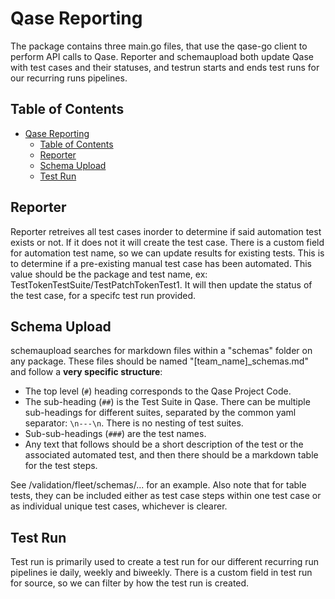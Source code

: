 # Qase Reporting

The package contains three main.go files, that use the qase-go client to perform API calls to Qase. Reporter and schemaupload both update Qase with test cases and their statuses, and testrun starts and ends test runs for our recurring runs pipelines.

## Table of Contents
- [Qase Reporting](#qase-reporting)
  - [Table of Contents](#table-of-contents)
  - [Reporter](#reporter)
  - [Schema Upload](#schema-upload)
  - [Test Run](#test-run)

## Reporter
Reporter retreives all test cases inorder to determine if said automation test exists or not. If it does not it will create the test case. There is a custom field for automation test name, so we can update results for existing tests. This is to determine if a pre-existing manual test case has been automated. This value should be the package and test name, ex: TestTokenTestSuite/TestPatchTokenTest1. It will then update the status of the test case, for a specifc test run provided. 

## Schema Upload
schemaupload searches for markdown files within a "schemas" folder on any package. These files should be named "[team_name]_schemas.md" and follow a **very specific structure**:
- The top level (`#`) heading corresponds to the Qase Project Code.
- The sub-heading (`##`) is the Test Suite in Qase. There can be multiple sub-headings for different suites, separated by the common yaml separator: `\n---\n`. There is no nesting of test suites. 
- Sub-sub-headings (`###`) are the test names. 
- Any text that follows should be a short description of the test or the associated automated test, and then there should be a markdown table for the test steps. 

See /validation/fleet/schemas/... for an example. Also note that for table tests, they can be included either as test case steps within one test case or as individual unique test cases, whichever is clearer.

## Test Run
Test run is primarily used to create a test run for our different recurring run pipelines ie daily, weekly and biweekly. There is a custom field in test run for source, so we can filter by how the test run is created.